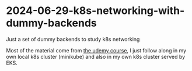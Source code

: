 # 2024-06-29-k8s-networking-with-dummy-backends
Just a set of dummy backends to study k8s networking

Most of the material come from [the udemy course](https://www.udemy.com/course/docker-kubernetes-the-practical-guide/), I just follow along in my own local k8s cluster (minikube) and also in my own k8s cluster served by EKS.
